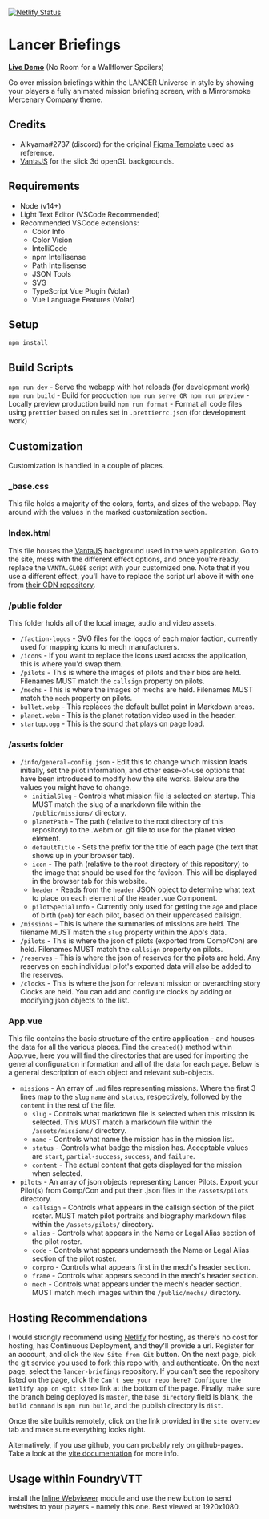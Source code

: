 [![Netlify Status](https://api.netlify.com/api/v1/badges/55d0e9f5-8e0d-422e-a3d0-38a79ecf2413/deploy-status)](https://app.netlify.com/sites/lancer-briefings/deploys)

# Lancer Briefings

**[Live Demo](https://lancer.kuenaimaku.com/)** (No Room for a Wallflower Spoilers)

Go over mission briefings within the LANCER Universe in style by showing your players a fully animated mission briefing screen, with a Mirrorsmoke Mercenary Company theme.

## Credits

- Alkyama#2737 (discord) for the original [Figma Template](figma.com/community/file/983540597915480981) used as reference.
- [VantaJS](https://www.vantajs.com/) for the slick 3d openGL backgrounds.

## Requirements

- Node (v14+)
- Light Text Editor (VSCode Recommended)
- Recommended VSCode extensions:
  - Color Info
  - Color Vision
  - IntelliCode
  - npm Intellisense
  - Path Intellisense
  - JSON Tools
  - SVG
  - TypeScript Vue Plugin (Volar)
  - Vue Language Features (Volar)

## Setup

`npm install`

## Build Scripts

`npm run dev` - Serve the webapp with hot reloads (for development work)
`npm run build` - Build for production
`npm run serve OR npm run preview` - Locally preview production build
`npm run format` - Format all code files using `prettier` based on rules set in `.prettierrc.json` (for development work)

## Customization

Customization is handled in a couple of places.

### _base.css

This file holds a majority of the colors, fonts, and sizes of the webapp. Play around with the values in the marked customization section.

### Index.html

This file houses the [VantaJS](https://www.vantajs.com/) background used in the web application. Go to the site, mess with the different effect options, and once you're ready, replace the `VANTA.GLOBE` script with your customized one. Note that if you use a different effect, you'll have to replace the script url above it with one from [their CDN repository](https://cdn.jsdelivr.net/npm/vanta@latest/dist/).

### /public folder

This folder holds all of the local image, audio and video assets.

- `/faction-logos` - SVG files for the logos of each major faction, currently used for mapping icons to mech manufacturers.
- `/icons` - If you want to replace the icons used across the application, this is where you'd swap them.
- `/pilots` - This is where the images of pilots and their bios are held. Filenames MUST match the `callsign` property on pilots.
- `/mechs` - This is where the images of mechs are held. Filenames MUST match the `mech` property on pilots.
- `bullet.webp` - This replaces the default bullet point in Markdown areas.
- `planet.webm` - This is the planet rotation video used in the header.
- `startup.ogg` - This is the sound that plays on page load.

### /assets folder
- `/info/general-config.json` - Edit this to change which mission loads initially, set the pilot information, and other ease-of-use options that have been introduced to modify how the site works. Below are the values you might have to change.
  - `initialSlug` - Controls what mission file is selected on startup. This MUST match the slug of a markdown file within the `/public/missions/` directory.
  - `planetPath` - The path (relative to the root directory of this repository) to the .webm or .gif file to use for the planet video element.
  - `defaultTitle` - Sets the prefix for the title of each page (the text that shows up in your browser tab).
  - `icon` - The path (relative to the root directory of this repository) to the image that should be used for the favicon. This will be displayed in the browser tab for this website.
  - `header` - Reads from the `header` JSON object to determine what text to place on each element of the `Header.vue` Component.
  - `pilotSpecialInfo` - Currently only used for getting the `age` and place of birth (`pob`) for each pilot, based on their uppercased callsign.
- `/missions` - This is where the summaries of missions are held. The filename MUST match the `slug` property within the App's data.
- `/pilots` - This is where the json of pilots (exported from Comp/Con) are held. Filenames MUST match the `callsign` property on pilots.
- `/reserves` - This is where the json of reserves for the pilots are held. Any reserves on each individual pilot's exported data will also be added to the reserves.
- `/clocks` - This is where the json for relevant mission or overarching story Clocks are held. You can add and configure clocks by adding or modifying json objects to the list.

### App.vue

This file contains the basic structure of the entire application - and houses the data for all the various places. Find the `created()` method within App.vue, here you will find the directories that are used for importing the general configuration information and all of the data for each page. Below is a general description of each object and relevant sub-objects.

- `missions` - An array of `.md` files representing missions. Where the first 3 lines map to the `slug` `name` and `status`, respectively, followed by the `content` in the rest of the file.
  - `slug` - Controls what markdown file is selected when this mission is selected. This MUST match a markdown file within the `/assets/missions/` directory.
  - `name` - Controls what name the mission has in the mission list.
  - `status` - Controls what badge the mission has. Acceptable values are `start`, `partial-success`, `success`, and `failure`.
  - `content` - The actual content that gets displayed for the mission when selected.
- `pilots` - An array of json objects representing Lancer Pilots. Export your Pilot(s) from Comp/Con and put their .json files in the `/assets/pilots` directory.
  - `callsign` - Controls what appears in the callsign section of the pilot roster. MUST match pilot portraits and biography markdown files within the `/assets/pilots/` directory.
  - `alias` - Controls what appears in the Name or Legal Alias section of the pilot roster.
  - `code` - Controls what appears underneath the Name or Legal Alias section of the pilot roster.
  - `corpro` - Controls what appears first in the mech's header section.
  - `frame` - Controls what appears second in the mech's header section.
  - `mech` - Controls what appears under the mech's header section. MUST match mech images within the `/public/mechs/` directory.

## Hosting Recommendations

I would strongly recommend using [Netlify](https://www.netlify.com/) for hosting, as there's no cost for hosting, has Continuous Deployment, and they'll provide a url. Register for an account, and click the `New Site from Git` button.
On the next page, pick the git service you used to fork this repo with, and authenticate. On the next page, select the `lancer-briefings` repository. If you can't see the repository listed on the page, click the `Can’t see your repo here? Configure the Netlify app on <git site>` link at the bottom of the page.
Finally, make sure the branch being deployed is `master`, the `base directory` field is blank, the `build command` is `npm run build`, and the publish directory is `dist`.

Once the site builds remotely, click on the link provided in the `site overview` tab and make sure everything looks right.

Alternatively, if you use github, you can probably rely on github-pages. Take a look at the [vite documentation](https://vitejs.dev/guide/static-deploy.html#github-pages) for more info.

## Usage within FoundryVTT

install the [Inline Webviewer](https://foundryvtt.com/packages/inlinewebviewer) module and use the new button to send websites to your players - namely this one. Best viewed at 1920x1080.
